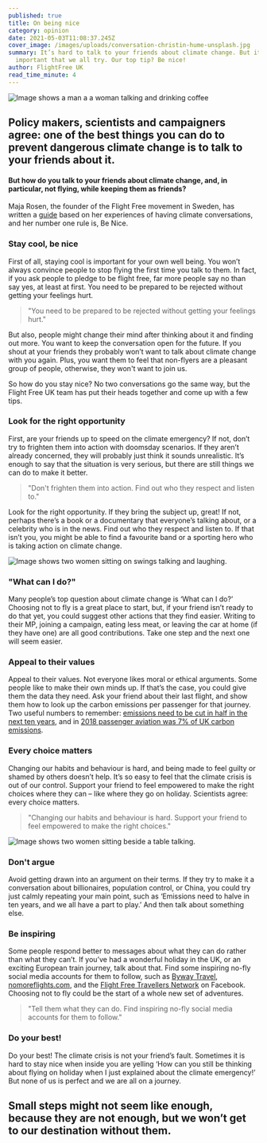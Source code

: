 ```yaml
---
published: true
title: On being nice
category: opinion
date: 2021-05-03T11:08:37.245Z
cover_image: /images/uploads/conversation-christin-hume-unsplash.jpg
summary: It’s hard to talk to your friends about climate change. But it’s really
  important that we all try. Our top tip? Be nice!
author: FlightFree UK
read_time_minute: 4
---
```

![Image shows a man a a woman talking and drinking coffee](/images/uploads/conversation-christin-hume-unsplash.jpg "Photo credit: Christin Hume on Unsplash")

## Policy makers, scientists and campaigners agree: one of the best things you can do to prevent dangerous climate change is to talk to your friends about it.

#### But how do you talk to your friends about climate change, and, in particular, not flying, while keeping them as friends?

Maja Rosen, the founder of the Flight Free movement in Sweden, has written a [guide](/downloads/WeNeedToTalkAboutAviation_short_version.pdf) based on her experiences of having climate conversations, and her number one rule is, Be Nice. 

### Stay cool, be nice

First of all, staying cool is important for your own well being. You won’t always convince people to stop flying the first time you talk to them. In fact, if you ask people to pledge to be flight free, far more people say no than say yes, at least at first. You need to be prepared to be rejected without getting your feelings hurt. 

> "You need to be prepared to be rejected without getting your feelings hurt."

But also, people might change their mind after thinking about it and finding out more. You want to keep the conversation open for the future. If you shout at your friends they probably won’t want to talk about climate change with you again. Plus, you want them to feel that non-flyers are a pleasant group of people, otherwise, they won't want to join us. 

So how do you stay nice? No two conversations go the same way, but the Flight Free UK team has put their heads together and come up with a few tips.

### Look for the right opportunity

First, are your friends up to speed on the climate emergency? If not, don’t try to frighten them into action with doomsday scenarios. If they aren’t already concerned, they will probably just think it sounds unrealistic. It’s enough to say that the situation is very serious, but there are still things we can do to make it better.

> "Don't frighten them into action. Find out who they respect and listen to."

Look for the right opportunity. If they bring the subject up, great! If not, perhaps there’s a book or a documentary that everyone’s talking about, or a celebrity who is in the news. Find out who they respect and listen to. If that isn’t you, you might be able to find a favourite band or a sporting hero who is taking action on climate change. 

![Image shows two women sitting on swings talking and laughing.](/images/uploads/conversation-bewakoof-unsplash.jpg "Photo credit: bewakoof on Unsplash")

### "What can I do?"

Many people’s top question about climate change is ‘What can I do?’ Choosing not to fly is a great place to start, but, if your friend isn’t ready to do that yet, you could suggest other actions that they find easier.  Writing to their MP, joining a campaign, eating less meat, or leaving the car at home (if they have one) are all good contributions. Take one step and the next one will seem easier.

### Appeal to their values

Appeal to their values. Not everyone likes moral or ethical arguments. Some people like to make their own minds up. If that’s the case, you could give them the data they need. Ask your friend about their last flight, and show them how to look up the carbon emissions per passenger for that journey. Two useful numbers to remember: [emissions need to be cut in half in the next ten years](https://twitter.com/JoeriRogelj/status/1389221782272491524?s=20), and in [2018 passenger aviation was 7% of UK carbon emissions](https://www.theccc.org.uk/wp-content/uploads/2020/12/Sector-summary-Aviation.pdf). 

### Every choice matters

Changing our habits and behaviour is hard, and being made to feel guilty or shamed by others doesn’t help. It’s so easy to feel that the climate crisis is out of our control. Support your friend to feel empowered to make the right choices where they can – like where they go on holiday. Scientists agree: every choice matters. 

> "Changing our habits and behaviour is hard. Support your friend to feel empowered to make the right choices."

![Image shows two women sitting beside a table talking.](/images/uploads/conversation-christina-wocintechchat-unsplash.jpg "Photo credit: Christina Wocintechchat on Unsplash")

### Don't argue

Avoid getting drawn into an argument on their terms. If they try to make it a conversation about billionaires, population control, or China, you could try just calmly repeating your main point, such as ‘Emissions need to halve in ten years, and we all have a part to play.’ And then talk about something else.

### Be inspiring

Some people respond better to messages about what they can do rather than what they can’t. If you’ve had a wonderful holiday in the UK, or an exciting European train journey, talk about that. Find some inspiring no-fly social media accounts for them to follow, such as [Byway Travel](https://www.byway.travel/), [nomoreflights.com](https://nomoreflights.com/), and the [Flight Free Travellers Network](https://www.facebook.com/groups/305252120374092/) on Facebook. Choosing not to fly could be the start of a whole new set of adventures. 

> "Tell them what they can do. Find inspiring no-fly social media accounts for them to follow."

### Do your best!

Do your best! The climate crisis is not your friend’s fault. Sometimes it is hard to stay nice when inside you are yelling ‘How can you still be thinking about flying on holiday when I just explained about the climate emergency!’ But none of us is perfect and we are all on a journey. 

## Small steps might not seem like enough, because they are not enough, but we won’t get to our destination without them.